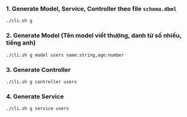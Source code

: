 ### 1. Generate Model, Service, Controller theo file `schema.dbml`
```
./cli.sh g
```
### 2. Generate Model (Tên model viết thường, danh từ số nhiều, tiếng anh)
```
./cli.sh g model users name:string,age:number
```
### 3. Generate Controller
```
./cli.sh g controller users
```
### 4. Generate Service
```
./cli.sh g service users
```